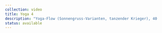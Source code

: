 ```yaml
---
collection: video
title: Yoga 4
description: "Yoga-Flow (Sonnengruss-Varianten, tanzender Krieger), 40'"
status: available
---
```

